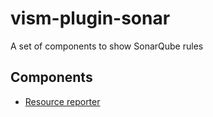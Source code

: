 # vism-plugin-sonar

A set of components to show SonarQube rules

## Components

* [Resource reporter](resource-reporter/)
